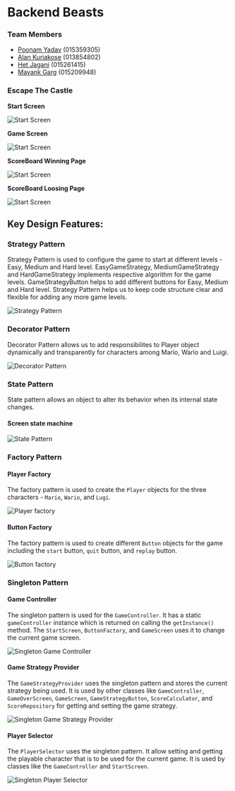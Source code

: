 # Backend Beasts

### Team Members
- [Poonam Yadav](https://github.com/poonamyadav12) (015359305)
- [Alan Kuriakose](https://github.com/aln0071) (013854802)
- [Het Jagani](https://github.com/hetjagani) (015261415)
- [Mayank Garg](https://github.com/mayankgarg23) (015209948)

### Escape The Castle

**Start Screen**

![Start Screen](https://github.com/nguyensjsu/fa21-202-backend-beasts/blob/main/escapethecastle/images/StartScreen.png)

**Game Screen**

![Start Screen](https://github.com/nguyensjsu/fa21-202-backend-beasts/blob/main/escapethecastle/images/GameScreen.png)

**ScoreBoard Winning Page**

![Start Screen](https://github.com/nguyensjsu/fa21-202-backend-beasts/blob/main/escapethecastle/images/ScoreBoard-WinningPage.png)

**ScoreBoard Loosing Page**

![Start Screen](https://github.com/nguyensjsu/fa21-202-backend-beasts/blob/main/escapethecastle/images/ScoreBoard-LoosingPage.png)

## Key Design Features:

### Strategy Pattern

Strategy Pattern is used to configure the game to start at different levels - Easy, Medium and Hard level. EasyGameStrategy, MediumGameStrategy and HardGameStrategy implements respective algorithm for the game levels. GameStrategyButton helps to add different buttons for Easy, Medium and Hard level. Strategy Pattern helps us to keep code structure clear and flexible for adding any more game levels.

![Strategy Pattern](escapethecastle/uml_diagrams/StrategyPattern.png)

### Decorator Pattern

Decorator Pattern allows us to add responsibilites to Player object dynamically and transparently for characters among Mario, Wario and Luigi.

![Decorator Pattern](escapethecastle/uml_diagrams/DecoratorPattern.png)

### State Pattern

State pattern allows an object to alter its behavior when its internal state changes.

#### Screen state machine
![State Pattern](escapethecastle/uml_diagrams/Screen_Statemachine.png)

### Factory Pattern

#### Player Factory
The factory pattern is used to create the `Player` objects for the three characters - `Mario`,  `Wario`, and `Lugi`.

![Player factory](escapethecastle/uml_diagrams/FactoryPlayer.png)

#### Button Factory
The factory pattern is used to create different `Button` objects for the game including the `start` button, `quit` button, and `replay` button.

![Button factory](escapethecastle/uml_diagrams/FactoryButton.png)

### Singleton Pattern

#### Game Controller
The singleton pattern is used for the `GameController`. It has a static `gameController` instance which is returned on calling the `getInstance()` method. The `StartScreen`, `ButtonFactory`, and `GameScreen` uses it to change the current game screen.

![Singleton Game Controller](escapethecastle/uml_diagrams/SingletonGameController.png)

#### Game Strategy Provider
The `GameStrategyProvider` uses the singleton pattern and stores the current strategy being used. It is used by other classes like `GameController`, `GameOverScreen`, `GameScreen`, `GameStrategyButton`, `ScoreCalculator`, and `ScoreRepository` for getting and setting the game strategy.

![Singleton Game Strategy Provider](escapethecastle/uml_diagrams/SingletonGameStrategyProvider.png)

#### Player Selector
The `PlayerSelector` uses the singleton pattern. It allow setting and getting the playable character that is to be used for the current game. It is used by classes like the `GameController` and `StartScreen`.

![Singleton Player Selector](escapethecastle/uml_diagrams/SingletonPlayerSelector.png)
